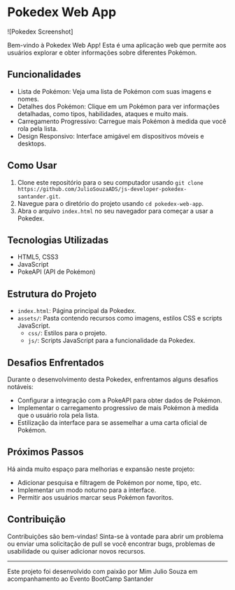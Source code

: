 
# Pokedex Web App

![Pokedex Screenshot]

Bem-vindo à Pokedex Web App! Esta é uma aplicação web que permite aos usuários explorar e obter informações sobre diferentes Pokémon.

## Funcionalidades

- Lista de Pokémon: Veja uma lista de Pokémon com suas imagens e nomes.
- Detalhes dos Pokémon: Clique em um Pokémon para ver informações detalhadas, como tipos, habilidades, ataques e muito mais.
- Carregamento Progressivo: Carregue mais Pokémon à medida que você rola pela lista.
- Design Responsivo: Interface amigável em dispositivos móveis e desktops.

## Como Usar

1. Clone este repositório para o seu computador usando `git clone https://github.com/JulioSouzaADS/js-developer-pokedex-santander.git`.
2. Navegue para o diretório do projeto usando `cd pokedex-web-app`.
3. Abra o arquivo `index.html` no seu navegador para começar a usar a Pokedex.

## Tecnologias Utilizadas

- HTML5, CSS3
- JavaScript
- PokeAPI (API de Pokémon)

## Estrutura do Projeto

- `index.html`: Página principal da Pokedex.
- `assets/`: Pasta contendo recursos como imagens, estilos CSS e scripts JavaScript.
  - `css/`: Estilos para o projeto.
  - `js/`: Scripts JavaScript para a funcionalidade da Pokedex.

## Desafios Enfrentados

Durante o desenvolvimento desta Pokedex, enfrentamos alguns desafios notáveis:
- Configurar a integração com a PokeAPI para obter dados de Pokémon.
- Implementar o carregamento progressivo de mais Pokémon à medida que o usuário rola pela lista.
- Estilização da interface para se assemelhar a uma carta oficial de Pokémon.

## Próximos Passos

Há ainda muito espaço para melhorias e expansão neste projeto:
- Adicionar pesquisa e filtragem de Pokémon por nome, tipo, etc.
- Implementar um modo noturno para a interface.
- Permitir aos usuários marcar seus Pokémon favoritos.

## Contribuição

Contribuições são bem-vindas! Sinta-se à vontade para abrir um problema ou enviar uma solicitação de pull se você encontrar bugs, problemas de usabilidade ou quiser adicionar novos recursos.

---

Este projeto foi desenvolvido com paixão por Mim Julio Souza em acompanhamento ao Evento BootCamp Santander
```

